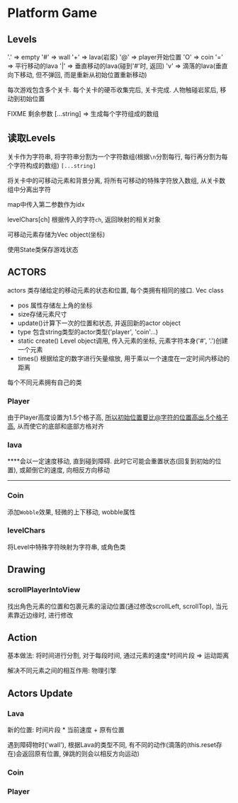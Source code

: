 # Platform Game

## Levels

'.' => empty
'#' => wall
'+' => lava(岩浆)
'@' => player开始位置
'O' => coin
'=' => 平行移动的lava
'|' => 垂直移动的lava(碰到'#'时, 返回)
'v' => 滴落的lava(垂直向下移动, 但不弹回, 而是重新从初始位置重新移动)

每次游戏包含多个关卡. 每个关卡的硬币收集完后, 关卡完成. 人物触碰岩浆后, 移动到初始位置

FIXME 剩余参数
[...string] => 生成每个字符组成的数组

## 读取Levels

关卡作为字符串, 将字符串分割为一个字符数组(根据`\n`分割每行, 每行再分割为每个字符构成的数组) `[...string]`

将关卡中的可移动元素和背景分离, 将所有可移动的特殊字符放入数组, 从关卡数组中分离出字符

map中传入第二参数作为idx

levelChars[ch] 根据传入的字符`ch`, 返回映射的相关对象

可移动元素存储为Vec object(坐标)

使用State类保存游戏状态

## ACTORS

actors 类存储给定的移动元素的状态和位置, 每个类拥有相同的接口.
Vec class
- pos 属性存储左上角的坐标
- size存储元素尺寸
- update()计算下一次的位置和状态, 并返回新的actor object
- type 包含string类型的actor类型('player', 'coin'...)
- static create() Level object调用, 传入元素的坐标, 元素字符本身('#', '.')创建一个元素
- times() 根据给定的数字进行矢量缩放, 用于乘以一个速度在一定时间内移动的距离

每个不同元素拥有自己的类

### Player

由于Player高度设置为1.5个格子高, 所以初始位置要比@字符的位置高出.5个格子高, 从而使它的底部和底部方格对齐

### lava

****会以一定速度移动, 直到碰到障碍. 此时它可能会重置状态(回复到初始的位置), 或颠倒它的速度, 向相反方向移动
****
### Coin

添加`Wobble`效果, 轻微的上下移动, wobble属性

### levelChars

将Level中特殊字符映射为字符串, 或角色类

## Drawing

### scrollPlayerIntoView

找出角色元素的位置和包裹元素的滚动位置(通过修改scrollLeft, scrollTop), 当元素靠近边缘时, 进行修改

## Action

基本做法: 将时间进行分割, 对于每段时间, 通过元素的速度*时间片段 => 运动距离

解决不同元素之间的相互作用: 物理引擎

## Actors Update

### Lava

新的位置: 时间片段 * 当前速度 + 原有位置

遇到障碍物时('wall'), 根据Lava的类型不同, 有不同的动作(滴落的(this.reset存在)会返回原有位置, 弹跳的则会以相反方向运动)

### Coin



### Player